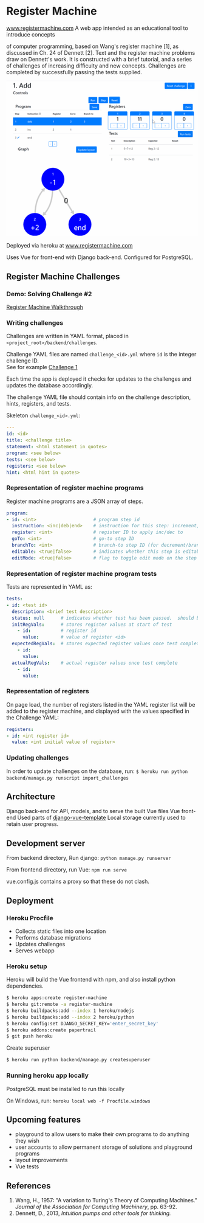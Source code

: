 # Register Machine
www.registermachine.com
A web app intended as an educational tool to introduce concepts

of computer programming, based on Wang's register machine [1], as discussed in
Ch. 24 of Dennett [2].  Text and the register machine problems draw on 
Dennett's work.   It is constructed with a brief tutorial, and a series of challenges
of increasing difficulty and new concepts.  Challenges are completed by successfully passing the tests supplied.  

![Running challenge tests on the register machine](docs/running_tests.gif)

Deployed via heroku at www.registermachine.com

Uses Vue for front-end with Django back-end. Configured for PostgreSQL.


## Register Machine Challenges

### Demo: Solving Challenge #2
[Register Machine Walkthrough](https://youtu.be/9eTyqoDCcc4)

### Writing challenges
Challenges are written in YAML format, placed in `<project_root>/backend/challenges`.

Challenge YAML files are named ```challenge_<id>.yml``` where
```id``` is the integer challenge ID.  
See for example [Challenge 1](https://github.com/jsinkers/register-machine/blob/master/backend/challenges/challenge_01.yml)

Each time the app is deployed it checks for updates to the challenges and updates
the database accordingly.

The challenge YAML file should contain info on the challenge description, hints, registers,
and tests.

Skeleton `challenge_<id>.yml`:
```yaml
---
id: <id>
title: <challenge title>
statement: <html statement in quotes>
program: <see below>
tests: <see below>
registers: <see below>
hint: <html hint in quotes>
```
### Representation of register machine programs

Register machine programs are a JSON array of steps.  
```yaml
program:
- id: <int>                     # program step id
  instruction: <inc|deb|end>    # instruction for this step: increment, decrement/branch, or end
  register: <int>               # register ID to apply inc/dec to
  goTo: <int>                   # go-to step ID
  branchTo: <int>               # branch-to step ID (for decrement/branch)
  editable: <true|false>        # indicates whether this step is editable in the UI
  editMode: <true|false>        # flag to toggle edit mode on the step in the UI
```
         
### Representation of register machine program tests

Tests are represented in YAML as:
```yaml
tests: 
- id: <test id> 
  description: <brief test description>
  status: null      # indicates whether test has been passed.  should be stored as null
  initRegVals:      # stores register values at start of test
    - id:           # register id
      value:        # value of register <id>
  expectedRegVals:  # stores expected register values once test complete
    - id:
      value:
  actualRegVals:    # actual register values once test complete
    - id:
      value:
```

### Representation of registers

On page load, the number of registers listed in the YAML register list will be 
added to the register machine, and displayed with the values specified in the Challenge
YAML:
```yaml
registers:
- id: <int register id>
  value: <int initial value of register>
```

### Updating challenges
In order to update challenges on the database, run:
`$ heroku run python backend/manage.py runscript import_challenges`

## Architecture

Django back-end for API, models, and to serve the built Vue files
Vue front-end
Used parts of [django-vue-template](https://github.com/gtalarico/django-vue-template)
Local storage currently used to retain user progress.  

## Development server

From backend directory, Run django:
```python manage.py runserver```

From frontend directory, run Vue:
```npm run serve```

vue.config.js contains a proxy so that these do not clash.

## Deployment

### Heroku Procfile
* Collects static files into one location
* Performs database migrations
* Updates challenges
* Serves webapp

### Heroku setup

Heroku will build the Vue frontend with npm, and also install python dependencies.  

```bash
$ heroku apps:create register-machine
$ heroku git:remote -a register-machine
$ heroku buildpacks:add --index 1 heroku/nodejs
$ heroku buildpacks:add --index 2 heroku/python
$ heroku config:set DJANGO_SECRET_KEY='enter_secret_key'
$ heroku addons:create papertrail
$ git push heroku
```

Create superuser
```bash
$ heroku run python backend/manage.py createsuperuser
```

### Running heroku app locally

PostgreSQL must be installed to run this locally

On Windows, run:
```heroku local web -f Procfile.windows```

## Upcoming features

* playground to allow users to make their own programs to do anything they wish
* user accounts to allow permanent storage of solutions and playground programs
* layout improvements
* Vue tests

## References

1. Wang, H., 1957: "A variation to Turing's Theory of Computing Machines." *Journal
of the Association for Computing Machinery*, pp. 63-92. 
2. Dennett, D., 2013, *Intuition pumps and other tools for thinking.*
